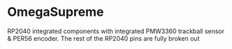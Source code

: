 # OmegaSupreme
RP2040 integrated components with integrated PMW3360 trackball sensor &amp; PER56 encoder. The rest of the RP2040 pins are fully broken out
